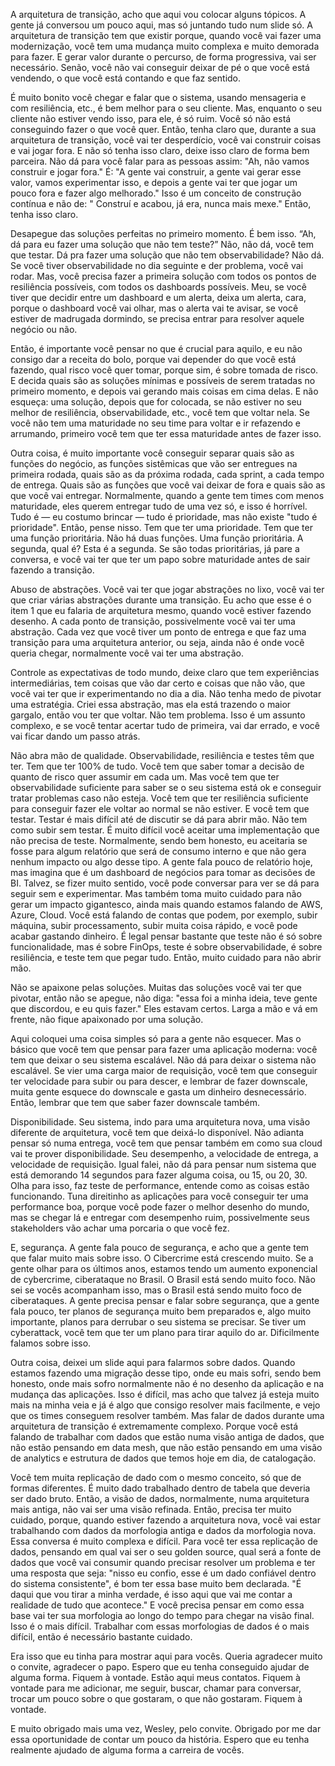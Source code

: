 A arquitetura de transição, acho que aqui vou colocar alguns tópicos. A gente já conversou um pouco aqui, mas só juntando tudo num slide só. A arquitetura de transição tem que existir porque, quando você vai fazer uma modernização, você tem uma mudança muito complexa e muito demorada para fazer. E gerar valor durante o percurso, de forma progressiva, vai ser necessário. Senão, você não vai conseguir deixar de pé o que você está vendendo, o que você está contando e que faz sentido. 

É muito bonito você chegar e falar que o sistema, usando mensageria e com resiliência, etc., é bem melhor para o seu cliente. Mas, enquanto o seu cliente não estiver vendo isso, para ele, é só ruim. Você só não está conseguindo fazer o que você quer. Então, tenha claro que, durante a sua arquitetura de transição, você vai ter desperdício, você vai construir coisas e vai jogar fora. E não só tenha isso claro, deixe isso claro de forma bem parceira. Não dá para você falar para as pessoas assim: "Ah, não vamos construir e jogar fora." É: "A gente vai construir, a gente vai gerar esse valor, vamos experimentar isso, e depois a gente vai ter que jogar um pouco fora e fazer algo melhorado." Isso é um conceito de construção contínua e não de: " Construí e acabou, já era, nunca mais mexe." Então, tenha isso claro. 

Desapegue das soluções perfeitas no primeiro momento. É bem isso. “Ah, dá para eu fazer uma solução que não tem teste?” Não, não dá, você tem que testar. Dá pra fazer uma solução que não tem observabilidade? Não dá. Se você tiver observabilidade no dia seguinte e der problema, você vai rodar. Mas, você precisa fazer a primeira solução com todos os pontos de resiliência possíveis, com todos os dashboards possíveis. Meu, se você tiver que decidir entre um dashboard e um alerta, deixa um alerta, cara, porque o dashboard você vai olhar, mas o alerta vai te avisar, se você estiver de madrugada dormindo, se precisa entrar para resolver aquele negócio ou não. 

Então, é importante você pensar no que é crucial para aquilo, e eu não consigo dar a receita do bolo, porque vai depender do que você está fazendo, qual risco você quer tomar, porque sim, é sobre tomada de risco. E decida quais são as soluções mínimas e possíveis de serem tratadas no primeiro momento, e depois vai gerando mais coisas em cima delas. E não esqueça: uma solução, depois que for colocada, se não estiver no seu melhor de resiliência, observabilidade, etc., você tem que voltar nela. Se você não tem uma maturidade no seu time para voltar e ir refazendo e arrumando, primeiro você tem que ter essa maturidade antes de fazer isso. 

Outra coisa, é muito importante você conseguir separar quais são as funções do negócio, as funções sistêmicas que vão ser entregues na primeira rodada, quais são as da próxima rodada, cada sprint, a cada tempo de entrega. Quais são as funções que você vai deixar de fora e quais são as que você vai entregar. Normalmente, quando a gente tem times com menos maturidade, eles querem entregar tudo de uma vez só, e isso é horrível. Tudo é — eu costumo brincar — tudo é prioridade, mas não existe "tudo é prioridade". Então, pense nisso. Tem que ter uma prioridade. Tem que ter uma função prioritária. Não há duas funções. Uma função prioritária. A segunda, qual é? Esta é a segunda. Se são todas prioritárias, já pare a conversa, e você vai ter que ter um papo sobre maturidade antes de sair fazendo a transição.

Abuso de abstrações. Você vai ter que jogar abstrações no lixo, você vai ter que criar várias abstrações durante uma transição. Eu acho que esse é o item 1 que eu falaria de arquitetura mesmo, quando você estiver fazendo desenho. A cada ponto de transição, possivelmente você vai ter uma abstração. Cada vez que você tiver um ponto de entrega e que faz uma transição para uma arquitetura anterior, ou seja, ainda não é onde você queria chegar, normalmente você vai ter uma abstração. 

Controle as expectativas de todo mundo, deixe claro que tem experiências intermediárias, tem coisas que vão dar certo e coisas que não vão, que você vai ter que ir experimentando no dia a dia. Não tenha medo de pivotar uma estratégia. Criei essa abstração, mas ela está trazendo o maior gargalo, então vou ter que voltar. Não tem problema. Isso é um assunto complexo, e se você tentar acertar tudo de primeira, vai dar errado, e você vai ficar dando um passo atrás. 

Não abra mão de qualidade. Observabilidade, resiliência e testes têm que ter. Tem que ter 100% de tudo. Você tem que saber tomar a decisão de quanto de risco quer assumir em cada um. Mas você tem que ter observabilidade suficiente para saber se o seu sistema está ok e conseguir tratar problemas caso não esteja. Você tem que ter resiliência suficiente para conseguir fazer ele voltar ao normal se não estiver. E você tem que testar. Testar é mais difícil até de discutir se dá para abrir mão. Não tem como subir sem testar. É muito difícil você aceitar uma implementação que não precisa de teste. Normalmente, sendo bem honesto, eu aceitaria se fosse para algum relatório que será de consumo interno e que não gera nenhum impacto ou algo desse tipo. A gente fala pouco de relatório hoje, mas imagina que é um dashboard de negócios para tomar as decisões de BI. Talvez, se fizer muito sentido, você pode conversar para ver se dá para seguir sem e experimentar. Mas também toma muito cuidado para não gerar um impacto gigantesco, ainda mais quando estamos falando de AWS, Azure, Cloud. Você está falando de contas que podem, por exemplo, subir máquina, subir processamento, subir muita coisa rápido, e você pode acabar gastando dinheiro. É legal pensar bastante que teste não é só sobre funcionalidade, mas é sobre FinOps, teste é sobre observabilidade, é sobre resiliência, e teste tem que pegar tudo. Então, muito cuidado para não abrir mão.

Não se apaixone pelas soluções. Muitas das soluções você vai ter que pivotar, então não se apegue, não diga: "essa foi a minha ideia, teve gente que discordou, e eu quis fazer." Eles estavam certos. Larga a mão e vá em frente, não fique apaixonado por uma solução. 

Aqui coloquei uma coisa simples só para a gente não esquecer. Mas o básico que você tem que pensar para fazer uma aplicação moderna: você tem que deixar o seu sistema escalável. Não dá para deixar o sistema não escalável. Se vier uma carga maior de requisição, você tem que conseguir ter velocidade para subir ou para descer, e lembrar de fazer downscale, muita gente esquece do downscale e gasta um dinheiro desnecessário. Então, lembrar que tem que saber fazer downscale também. 

Disponibilidade. Seu sistema, indo para uma arquitetura nova, uma visão diferente de arquitetura, você tem que deixá-lo disponível. Não adianta pensar só numa entrega, você tem que pensar também em como sua cloud vai te prover disponibilidade. Seu desempenho, a velocidade de entrega, a velocidade de requisição. Igual falei, não dá para pensar num sistema que está demorando 14 segundos para fazer alguma coisa, ou 15, ou 20, 30. Olha para isso, faz teste de performance, entende como as coisas estão funcionando. Tuna direitinho as aplicações para você conseguir ter uma performance boa, porque você pode fazer o melhor desenho do mundo, mas se chegar lá e entregar com desempenho ruim, possivelmente seus stakeholders vão achar uma porcaria o que você fez.

E, segurança. A gente fala pouco de segurança, e acho que a gente tem que falar muito mais sobre isso. O Cibercrime está crescendo muito. Se a gente olhar para os últimos anos, estamos tendo um aumento exponencial de cybercrime, ciberataque no Brasil. O Brasil está sendo muito foco. Não sei se vocês acompanham isso, mas o Brasil está sendo muito foco de ciberataques. A gente precisa pensar e falar sobre segurança, que a gente fala pouco, ter planos de segurança muito bem preparados e, algo muito importante, planos para derrubar o seu sistema se precisar. Se tiver um cyberattack, você tem que ter um plano para tirar aquilo do ar. Dificilmente falamos sobre isso. 

Outra coisa, deixei um slide aqui para falarmos sobre dados. Quando estamos fazendo uma migração desse tipo, onde eu mais sofri, sendo bem honesto, onde mais sofro normalmente não é no desenho da aplicação e na mudança das aplicações. Isso é difícil, mas acho que talvez já esteja muito mais na minha veia e já é algo que consigo resolver mais facilmente, e vejo que os times conseguem resolver também. Mas falar de dados durante uma arquitetura de transição é extremamente complexo. Porque você está falando de trabalhar com dados que estão numa visão antiga de dados, que não estão pensando em data mesh, que não estão pensando em uma visão de analytics e estrutura de dados que temos hoje em dia, de catalogação. 

Você tem muita replicação de dado com o mesmo conceito, só que de formas diferentes. É muito dado trabalhado dentro de tabela que deveria ser dado bruto. Então, a visão de dados, normalmente, numa arquitetura mais antiga, não vai ser uma visão refinada. Então, precisa ter muito cuidado, porque, quando estiver fazendo a arquitetura nova, você vai estar trabalhando com dados da morfologia antiga e dados da morfologia nova. Essa conversa é muito complexa e difícil. Para você ter essa replicação de dados, pensando em qual vai ser o seu golden source, qual será a fonte de dados que você vai consumir quando precisar resolver um problema e ter uma resposta que seja: "nisso eu confio, esse é um dado confiável dentro do sistema consistente", é bom ter essa base muito bem declarada. "É daqui que vou tirar a minha verdade, é isso aqui que vai me contar a realidade de tudo que acontece." E você precisa pensar em como essa base vai ter sua morfologia ao longo do tempo para chegar na visão final. Isso é o mais difícil. Trabalhar com essas morfologias de dados é o mais difícil, então é necessário bastante cuidado.

Era isso que eu tinha para mostrar aqui para vocês. Queria agradecer muito o convite, agradecer o papo. Espero que eu tenha conseguido ajudar de alguma forma. Fiquem à vontade. Estão aqui meus contatos. Fiquem à vontade para me adicionar, me seguir, buscar, chamar para conversar, trocar um pouco sobre o que gostaram, o que não gostaram. Fiquem à vontade. 

E muito obrigado mais uma vez, Wesley, pelo convite. Obrigado por me dar essa oportunidade de contar um pouco da história. Espero que eu tenha realmente ajudado de alguma forma a carreira de vocês.